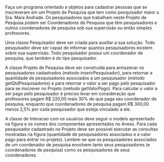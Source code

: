 <p>Faça um programa orientado a objetos para cadastrar pessoas que se inscreveram em um 
Projeto de Pesquisa que tem como pesquisador maior a Sra. Mara Andrade. Os 
pesquisadores que trabalham neste Projeto de Pesquisa podem ser Coordenadores de 
Pesquisa que têm pesquisadores e outros coordenadores de pesquisa sob sua supervisão ou 
então simples professores.</p>

<p>Uma classe Pesquisador deve ser criada para auxiliar a sua solução. Todo pesquisador deve 
ser capaz de informar quantos pesquisadores existem sobre sua supervisão. Todo 
pesquisador possui um coordenador de pesquisa, que também é do tipo pesquisador.</p>

<p>A classe Projeto de Pesquisa deve ser construída para armazenar os pesquisadores 
cadastrados (método inserirPesquisador), para retornar a quantidade de pesquisadores 
associados a um pesquisador (método getQtdPesquisadores) e para retornar o valor a ser 
pago pelo pesquisador para se inscrever no Projeto (método getValorPago). 
Para calcular o valor a ser pago pelo pesquisador é preciso levar em consideração que 
professores pagam R$ 220,00 mais 30% do que paga seu coordenador de pesquisa, 
enquanto que coordenadores de pesquisa pagam R$ 300,00 menos 2,5% por cada 
pesquisador que esteja vinculado a ele.</p>

<p>A classe de Interacao com os usuários deve seguir o modelo apresentado na figura e os 
nomes dos componentes apresentados no Anexo. Para cada pesquisador cadastrado no 
Projeto deve ser possível executar as consultas mostradas na figura (quantidade de 
pesquisadores associados e a valor pago para entrar no projeto). Lembre-se que os 
pesquisadores associados de um coordenador de pesquisa envolvem tanto seus 
pesquisadores (e coordenadores de pesquisa) como os pesquisadores de seus 
coordenadores.</p>